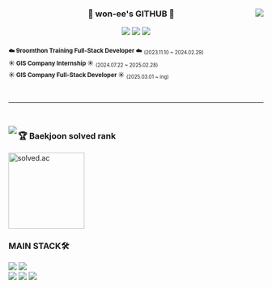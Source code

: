 

<div align="center">

  <img align="right" src="https://github-readme-stats.vercel.app/api?username=won-ee&show_icons=true&theme=transparent&hide="/>

  ### 🐹 won-ee's GITHUB 🐹

 <a href="https://github.com/won-ee"><img src="https://hits.seeyoufarm.com/api/count/incr/badge.svg?url=https%3A%2F%2Fgithub.com%2Fjjinueng&count_bg=%23000000&title_bg=%23000000&icon=github.svg&icon_color=%23E7E7E7&title=GitHub&edge_flat=false)"/></a> <a href="https://solved.ac/won-ee"><img src="http://mazassumnida.wtf/api/mini/generate_badge?boj=jjinueng"/></a>
 <a href="https://velog.io/@won_e/posts"><img src="https://img.shields.io/badge/TISTORY BLOG-000000?style=flat-square&logo=tistory&logoColor=white"/></a><br>


<div align="left">
  
<sub>**☁️ 9roomthon Training Full-Stack Developer ☁️**</sub> <sub><sub>(2023.11.10 ~ 2024.02.29)</sub></sub> <br />
<sub>**☀️ GIS Company Internship ☀️**</sub> <sub><sub>(2024.07.22 ~ 2025.02.28)</sub></sub><br />
<sub>**☀️ GIS Company Full-Stack Developer ☀️**</sub> <sub><sub>(2025.03.01 ~ ing)</sub></sub>

<br />
</div>
</div>

 ---

<br />

<img align="left" src="https://github-readme-stats.vercel.app/api/top-langs/?username=won-ee&theme=transparent&exclude_repo=Computer-Science-Engineering&layout=compact&langs_count=10"/></a>

<div align="left">
  
### 🏆 Baekjoon solved rank
<img
  src="http://mazassumnida.wtf/api/v2/generate_badge?boj=yud01063"
  height="150"
  alt="solved.ac"
/>

### MAIN STACK🛠️
<img src="https://img.shields.io/badge/HTML5-E34F26?style=for-the-badge&logo=html5&logoColor=white"/>
<img src="https://img.shields.io/badge/CSS3-1572B6?style=for-the-badge&logo=css3&logoColor=white"/>
<br>
<img src="https://img.shields.io/badge/JavaScript-F7DF1E?style=for-the-badge&logo=javascript&logoColor=white"/></a>
<img src="https://img.shields.io/badge/Typescript-3178C6?style=for-the-badge&logo=typescript&logoColor=white"/>
<img src="https://img.shields.io/badge/react-%2361DAFB.svg?&style=for-the-badge&logo=react&logoColor=white" />
<br />
<br />
<br />
<br /><br /><br />

